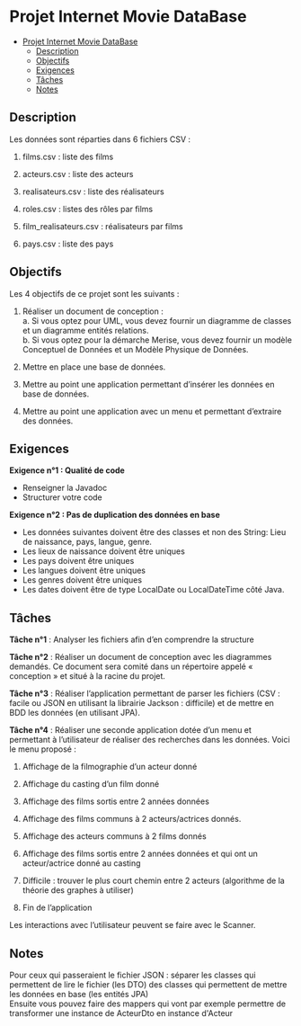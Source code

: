 # Projet Internet Movie DataBase

- [Projet Internet Movie DataBase](#projet-internet-movie-database)
  - [Description](#description)
  - [Objectifs](#objectifs)
  - [Exigences](#exigences)
  - [Tâches](#tâches)
  - [Notes](#notes)


## Description

Les données sont réparties dans 6 fichiers CSV :

1. films.csv : liste des films

2. acteurs.csv : liste des acteurs

3. realisateurs.csv : liste des réalisateurs

4. roles.csv : listes des rôles par films

5. film_realisateurs.csv : réalisateurs par films

6. pays.csv : liste des pays

## Objectifs

Les 4 objectifs de ce projet sont les suivants :

1. Réaliser un document de conception :  
    a. Si vous optez pour UML, vous devez fournir un diagramme de classes et un diagramme entités relations.  
    b. Si vous optez pour la démarche Merise, vous devez fournir un modèle Conceptuel de Données et un Modèle Physique de Données.  

2. Mettre en place une base de données.

3. Mettre au point une application permettant d’insérer les données en base de données.

4. Mettre au point une application avec un menu et permettant d’extraire des données.

## Exigences

**Exigence n°1 : Qualité de code**  

- Renseigner la Javadoc
- Structurer votre code

**Exigence n°2 : Pas de duplication des données en base**

- Les données suivantes doivent être des classes et non des String: Lieu de naissance, pays, langue, genre.
- Les lieux de naissance doivent être uniques
- Les pays doivent être uniques
- Les langues doivent être uniques
- Les genres doivent être uniques
- Les dates doivent être de type LocalDate ou LocalDateTime côté Java. 

## Tâches

**Tâche n°1** : Analyser les fichiers afin d’en comprendre la structure

**Tâche n°2** : Réaliser un document de conception avec les diagrammes demandés. Ce document sera comité dans un répertoire appelé « conception » et situé à la racine du projet.

**Tâche n°3** : Réaliser l’application permettant de parser les fichiers (CSV : facile ou JSON en utilisant la librairie Jackson : difficile) et de mettre en BDD les données (en utilisant JPA).

**Tâche n°4** : Réaliser une seconde application dotée d’un menu et permettant à l’utilisateur de réaliser des recherches dans les données. Voici le menu proposé :

1. Affichage de la filmographie d’un acteur donné

2. Affichage du casting d’un film donné

3. Affichage des films sortis entre 2 années données

4. Affichage des films communs à 2 acteurs/actrices donnés.

5. Affichage des acteurs communs à 2 films donnés

6. Affichage des films sortis entre 2 années données et qui ont un acteur/actrice donné au casting

7. Difficile : trouver le plus court chemin entre 2 acteurs (algorithme de la théorie des graphes à utiliser)

8. Fin de l’application

Les interactions avec l’utilisateur peuvent se faire avec le Scanner.

## Notes

Pour ceux qui passeraient le fichier JSON : séparer les classes qui permettent de lire le fichier (les DTO) des classes qui permettent de mettre les données en base (les entités JPA)  
Ensuite vous pouvez faire des mappers qui vont par exemple permettre de transformer une instance de ActeurDto en instance d'Acteur